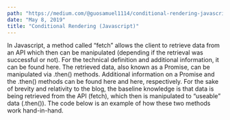 ```yaml
---
path: "https://medium.com/@guosamuel1114/conditional-rendering-javascript-ad97e8d1dcd6"
date: "May 8, 2019"
title: "Conditional Rendering (Javascript)"
---
```


In Javascript, a method called “fetch” allows the client to retrieve data from an API which then can be manipulated (depending if the retrieval was successful or not). For the technical definition and additional information, it can be found here.
The retrieved data, also known as a Promise, can be manipulated via .then() methods. Additional information on a Promise and the .then() methods can be found here and here, respectively.
For the sake of brevity and relativity to the blog, the baseline knowledge is that data is being retrieved from the API (fetch), which then is manipulated to “useable” data (.then()). The code below is an example of how these two methods work hand-in-hand.
